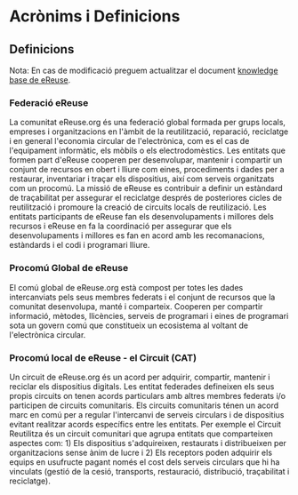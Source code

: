 # Acrònims i Definicions

## Definicions

Nota: En cas de modificació preguem actualitzar el document [knowledge base de eReuse](https://www.gitbook.com/book/ereuse-org/ereuse-knowledge-base/edit#/edit/master/ereuse-definition.md?_k=3n87fk).

### Federació eReuse

La comunitat eReuse.org és una federació global formada per grups locals, empreses i organitzacions en l'àmbit de la reutilització, reparació, reciclatge i en general l'economia circular de l'electrònica, com es el cas de l'equipament informàtic, els mòbils o els electrodomèstics. Les entitats que formen part d'eReuse cooperen per desenvolupar, mantenir i compartir un conjunt de recursos en obert i lliure com eines, procediments i dades per a restaurar, inventariar i traçar els dispositius, així com serveis organitzats com un procomú. La missió de eReuse es contribuir a definir un estàndard de traçabilitat per assegurar el reciclatge després de posteriores cicles de reutilització i promoure la creació de circuits locals de reutilizació. Les entitats participants de eReuse fan els desenvolupaments i millores dels recursos i eReuse en fa la coordinació per assegurar que els desenvolupaments i millores es fan en acord amb les recomanacions, estàndards i el codi i programari lliure.

### Procomú Global de eReuse

El comú global de eReuse.org està compost per totes les dades intercanviats pels seus membres federats i el conjunt de recursos que la comunitat desenvolupa, manté i comparteix. Cooperen per compartir informació, mètodes, llicències, serveis de programari i eines de programari sota un govern comú que constitueix un ecosistema al voltant de l'electrònica circular.

### Procomú local de eReuse - el Circuit \(CAT\)

Un circuit de eReuse.org és un acord per adquirir, compartir, mantenir i reciclar els dispositius digitals. Les entitat federades defineixen els seus propis circuits on tenen acords particulars amb altres membres federats i/o participen de circuits comunitaris. Els circuits comunitaris ténen un acord marc en comú per a regular l'intercanvi de serveis circulars i de dispositius evitant realitzar acords específics entre les entitats. Per exemple el Circuit Reutilitza és un circuit comunitari que agrupa entitats que comparteixen aspectes com: 1\) Els dispositius s'adquireixen, restaurats i distribueixen per organitzacions sense ànim de lucre i 2\) Els receptors poden adquirir els equips en usufructe pagant només el cost dels serveis circulars que hi ha vinculats \(gestió de la cesió, transports, restauració, distribució, traçabilitat i reciclatge\).

